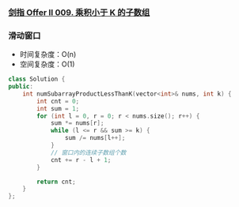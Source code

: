 ### [剑指 Offer II 009. 乘积小于 K 的子数组](https://leetcode.cn/problems/ZVAVXX/)

### 滑动窗口

- 时间复杂度：O(n)
- 空间复杂度：O(1)

```c++
class Solution {
public:
    int numSubarrayProductLessThanK(vector<int>& nums, int k) {
        int cnt = 0;
        int sum = 1;
        for (int l = 0, r = 0; r < nums.size(); r++) {
            sum *= nums[r];
            while (l <= r && sum >= k) {
                sum /= nums[l++];
            }
            // 窗口内的连续子数组个数
            cnt += r - l + 1;
        }

        return cnt;
    }
};
```
